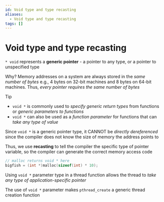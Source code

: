 ```yaml
---
id: Void type and type recasting
aliases:
  - Void type and type recasting
tags: []
---
```


# Void type and type recasting

`* void` represents a **generic pointer** - a pointer to any type, or a pointer to unspecified type

Why? Memory addresses on a system are always stored in the _same number of bytes_ e.g., 4 bytes on 32-bit machines and 8 bytes on 64-bit machines. Thus, _every pointer requires the same number of bytes_

> [!TIP]
>
> - `void *` is commonly used to _specify generic return types_ from functions or _generic parameters to functions_
> - `void *` can also be used as a _function parameter_ for functions that can _take any type of value_

Since `void *` is a generic pointer type, it CANNOT be _directly dereferenced_ since the compiler does not know the size of memory the address points to

Thus, we use **recasting** to tell the compiler the specific type of pointer variable, so the compiler can generate the correct memory access code

```c
// malloc returns void * here
bigfish = (int *)malloc(sizeof(int) * 10);
```

Using `void *` parameter type in a thread function allows the thread to _take any type of application-specific pointer_

The use of `void *` parameter makes `pthread_create` a generic thread creation function
